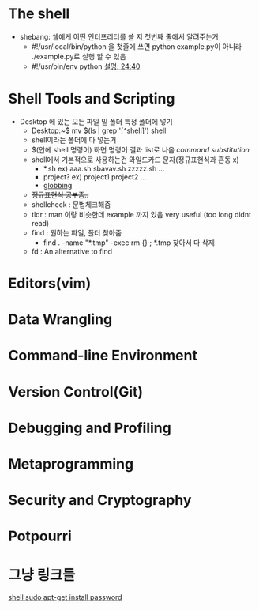 # The shell
- shebang: 쉘에게 어떤 인터프리터를 쓸 지 첫번째 줄에서 알려주는거
  - #!/usr/local/bin/python 을 첫줄에 쓰면 python example.py이 아니라 ./example.py로 실행 할 수 있음
  - #!/usr/bin/env python [설명: 24:40](https://youtu.be/kgII-YWo3Zw) 
# Shell Tools and Scripting
- Desktop 에 있는 모든 파일 밑 폴더 특정 폴더에 넣기
  - Desktop:~$ mv $(ls | grep '[^shell]') shell
  - shell이라는 폴더에 다 넣는거
  - $(안에 shell 명령어) 하면 명령어 결과 list로 나옴 *command substitution*
  - shell에서 기본적으로 사용하는건 와일드카드 문자(정규표현식과 혼동 x)
    - *.sh ex) aaa.sh sbavav.sh zzzzz.sh ...
    - project? ex) project1 project2 ...
    - [globbing](https://mug896.github.io/bash-shell/exp_and_sub/filename_expansion.html)
  - ~~정규표현식 공부좀..~~
  - shellcheck : 문법체크해줌
  - tldr : man 이랑 비슷한데 example 까지 있음 very useful (too long didnt read)
  - find : 원하는 파일, 폴더 찾아줌 
    - find . -name "*.tmp" -exec rm {} \; *.tmp 찾아서 다 삭제
  - fd : An alternative to find
  

# Editors(vim)

# Data Wrangling

# Command-line Environment

# Version Control(Git)

# Debugging and Profiling

# Metaprogramming

# Security and Cryptography

# Potpourri

# 그냥 링크들
[shell sudo apt-get install password](https://twpower.github.io/165-how-to-use-sudo-password-in-shell-script)

